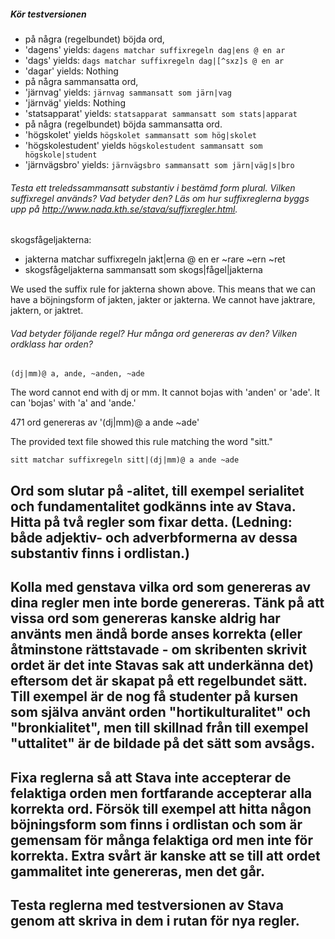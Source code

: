 ##### Kör testversionen
* på några (regelbundet) böjda ord,
 * 'dagens' yields: `dagens matchar suffixregeln dag|ens @ en ar` </br>
 * 'dags' yields: `dags matchar suffixregeln dag|[^sxz]s @ en ar` </br>
 * 'dagar' yields: Nothing
* på några sammansatta ord,
 * 'järnvag' yields: `järnvag sammansatt som järn|vag`
 * 'järnväg' yields: Nothing
 * 'statsapparat' yields: `statsapparat sammansatt som stats|apparat`
* på några (regelbundet) böjda sammansatta ord.
 * 'högskolet' yields `högskolet sammansatt som hög|skolet`
 * 'högskolestudent' yields `högskolestudent sammansatt som högskole|student`
 * 'järnvägsbro' yields: `järnvägsbro sammansatt som järn|väg|s|bro`

###### Testa ett treledssammansatt substantiv i bestämd form plural. Vilken suffixregel används? Vad betyder den? Läs om hur suffixreglerna byggs upp på http://www.nada.kth.se/stava/suffixregler.html.
skogsfågeljakterna:
* jakterna matchar suffixregeln jakt|erna @ en er ~rare ~ern ~ret
* skogsfågeljakterna sammansatt som skogs|fågel|jakterna

We used the suffix rule for jakterna shown above. This means that we can have a böjningsform of jakten, jakter or jakterna. We cannot have jaktrare, jaktern, or jaktret.   

###### Vad betyder följande regel? Hur många ord genereras av den? Vilken ordklass har orden?
`(dj|mm)@ a, ande, ~anden, ~ade`

The word cannot end with dj or mm. It cannot bojas with 'anden' or 'ade'. It can 'bojas' with 'a' and 'ande.'

471 ord genereras av '(dj|mm)@ a ande ~ade'


The provided text file showed this rule matching the word "sitt."
```
sitt matchar suffixregeln sitt|(dj|mm)@ a ande ~ade
```

## Ord som slutar på -alitet, till exempel serialitet och fundamentalitet godkänns inte av Stava. Hitta på två regler som fixar detta. (Ledning: både adjektiv- och adverbformerna av dessa substantiv finns i ordlistan.)
## Kolla med genstava vilka ord som genereras av dina regler men inte borde genereras. Tänk på att vissa ord som genereras kanske aldrig har använts men ändå borde anses korrekta (eller åtminstone rättstavade - om skribenten skrivit ordet är det inte Stavas sak att underkänna det) eftersom det är skapat på ett regelbundet sätt. Till exempel är de nog få studenter på kursen som själva använt orden "hortikulturalitet" och "bronkialitet", men till skillnad från till exempel "uttalitet" är de bildade på det sätt som avsågs.
## Fixa reglerna så att Stava inte accepterar de felaktiga orden men fortfarande accepterar alla korrekta ord. Försök till exempel att hitta någon böjningsform som finns i ordlistan och som är gemensam för många felaktiga ord men inte för korrekta. Extra svårt är kanske att se till att ordet gammalitet inte genereras, men det går.
## Testa reglerna med testversionen av Stava genom att skriva in dem i rutan för nya regler.
